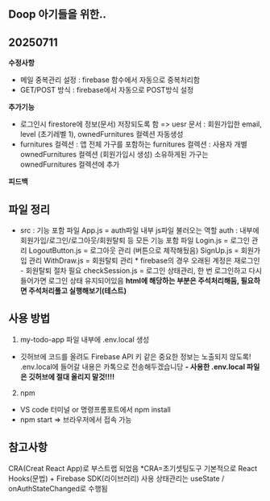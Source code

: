 ## Doop 아기들을 위한..

## 20250711
**수정사항**
- 메일 중복관리 설정 : firebase 함수에서 자동으로 중복처리함
- GET/POST 방식 : firebase에서 자동으로 POST방식 설정

**추가기능**
- 로그인시 firestore에 정보(문서) 저장되도록 함
  => uesr 문서 : 회원가입한 email, level (초기레벨 1), ownedFurnitures 컬렉션 자동생성
- furnitures 컬렉션
  : 앱 전체 가구를 포함하는 furnitures 컬렉션
  : 사용자 개별 ownedFurnitures 컬렉션 (회원가입시 생성)
  소유하게된 가구는 ownedFurnitures 컬렉션에 추가

**피드백**

## 파일 정리
- src : 기능 포함 파일
    App.js = auth파일 내부 js파일 불러오는 역할
    auth : 내부에 회원가입/로그인/로그아웃/회원탈퇴 등 모든 기능 포함 파일
        Login.js = 로그인 관리
        LogoutButton.js = 로그아웃 관리 (버튼으로 제작해뒀음)
        SignUp.js = 회원가입 관리
        WithDraw.js = 회원탈퇴 관리 * firebase의 경우 오래된 계정은 재로그인 - 회원탈퇴 절차 필요
        checkSession.js = 로그인 상태관리, 한 번 로그인하고 다시 들어가면 로그인 상태 유지되어있음
        **html에 해당하는 부분은 주석처리해둠, 필요하면 주석처리풀고 실행해보기(테스트)**


## 사용 방법
1) my-todo-app 파일 내부에 .env.local 생성
- 깃허브에 코드를 올려도 Firebase API 키 같은 중요한 정보는 노출되지 않도록!
  .env.local에 들어갈 내용은 카톡으로 전송해두겠습니당
**- 사용한 .env.local 파일은 깃허브에 절대 올리지 말것!!!!**

2) npm
- VS code 터미널 or 명령프롬포트에서 npm install
- npm start => 브라우저에서 접속 가능


## 참고사항
CRA(Creat React App)로 부스트랩 되었음  *CRA=초기셋팅도구
기본적으로 React Hooks(문법) + Firebase SDK(라이브러리) 사용
상태관리는 useState / onAuthStateChanged로 수행됨
